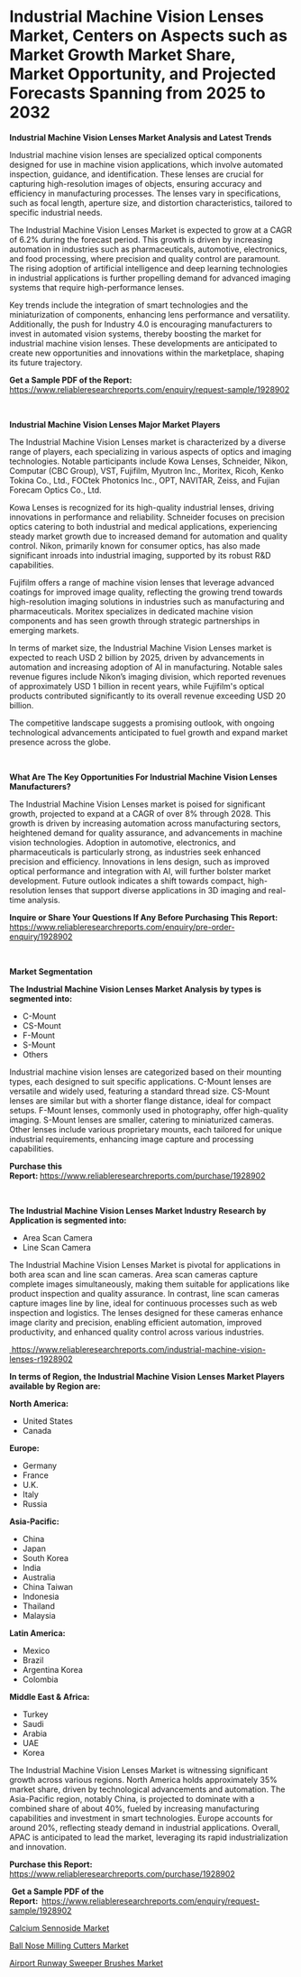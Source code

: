 <p><h1>Industrial Machine Vision Lenses Market, Centers on Aspects such as Market Growth Market Share, Market Opportunity, and Projected Forecasts Spanning from 2025 to 2032</h1></p><p><strong>Industrial Machine Vision Lenses Market Analysis and Latest Trends</strong></p>
<p><p>Industrial machine vision lenses are specialized optical components designed for use in machine vision applications, which involve automated inspection, guidance, and identification. These lenses are crucial for capturing high-resolution images of objects, ensuring accuracy and efficiency in manufacturing processes. The lenses vary in specifications, such as focal length, aperture size, and distortion characteristics, tailored to specific industrial needs.</p><p>The Industrial Machine Vision Lenses Market is expected to grow at a CAGR of 6.2% during the forecast period. This growth is driven by increasing automation in industries such as pharmaceuticals, automotive, electronics, and food processing, where precision and quality control are paramount. The rising adoption of artificial intelligence and deep learning technologies in industrial applications is further propelling demand for advanced imaging systems that require high-performance lenses.</p><p>Key trends include the integration of smart technologies and the miniaturization of components, enhancing lens performance and versatility. Additionally, the push for Industry 4.0 is encouraging manufacturers to invest in automated vision systems, thereby boosting the market for industrial machine vision lenses. These developments are anticipated to create new opportunities and innovations within the marketplace, shaping its future trajectory.</p></p>
<p><strong>Get a Sample PDF of the Report:&nbsp;</strong> <a href="https://www.reliableresearchreports.com/enquiry/request-sample/1928902?utm_campaign=40&utm_medium=2&utm_source=Github&utm_content=ia&utm_term=16012025&utm_id=industrial-machine-vision-lenses">https://www.reliableresearchreports.com/enquiry/request-sample/1928902</a></p>
<p>&nbsp;</p>
<p><strong>Industrial Machine Vision Lenses Major Market Players</strong></p>
<p><p>The Industrial Machine Vision Lenses market is characterized by a diverse range of players, each specializing in various aspects of optics and imaging technologies. Notable participants include Kowa Lenses, Schneider, Nikon, Computar (CBC Group), VST, Fujifilm, Myutron Inc., Moritex, Ricoh, Kenko Tokina Co., Ltd., FOCtek Photonics Inc., OPT, NAVITAR, Zeiss, and Fujian Forecam Optics Co., Ltd.</p><p>Kowa Lenses is recognized for its high-quality industrial lenses, driving innovations in performance and reliability. Schneider focuses on precision optics catering to both industrial and medical applications, experiencing steady market growth due to increased demand for automation and quality control. Nikon, primarily known for consumer optics, has also made significant inroads into industrial imaging, supported by its robust R&D capabilities.</p><p>Fujifilm offers a range of machine vision lenses that leverage advanced coatings for improved image quality, reflecting the growing trend towards high-resolution imaging solutions in industries such as manufacturing and pharmaceuticals. Moritex specializes in dedicated machine vision components and has seen growth through strategic partnerships in emerging markets.</p><p>In terms of market size, the Industrial Machine Vision Lenses market is expected to reach USD 2 billion by 2025, driven by advancements in automation and increasing adoption of AI in manufacturing. Notable sales revenue figures include Nikon’s imaging division, which reported revenues of approximately USD 1 billion in recent years, while Fujifilm's optical products contributed significantly to its overall revenue exceeding USD 20 billion.</p><p>The competitive landscape suggests a promising outlook, with ongoing technological advancements anticipated to fuel growth and expand market presence across the globe.</p></p>
<p>&nbsp;</p>
<p><strong>What Are The Key Opportunities For Industrial Machine Vision Lenses Manufacturers?</strong></p>
<p><p>The Industrial Machine Vision Lenses market is poised for significant growth, projected to expand at a CAGR of over 8% through 2028. This growth is driven by increasing automation across manufacturing sectors, heightened demand for quality assurance, and advancements in machine vision technologies. Adoption in automotive, electronics, and pharmaceuticals is particularly strong, as industries seek enhanced precision and efficiency. Innovations in lens design, such as improved optical performance and integration with AI, will further bolster market development. Future outlook indicates a shift towards compact, high-resolution lenses that support diverse applications in 3D imaging and real-time analysis.</p></p>
<p><strong>Inquire or Share Your Questions If Any Before Purchasing This Report:</strong> <a href="https://www.reliableresearchreports.com/enquiry/pre-order-enquiry/1928902?utm_campaign=40&utm_medium=2&utm_source=Github&utm_content=ia&utm_term=16012025&utm_id=industrial-machine-vision-lenses">https://www.reliableresearchreports.com/enquiry/pre-order-enquiry/1928902</a></p>
<p>&nbsp;</p>
<p><strong>Market Segmentation</strong></p>
<p><strong>The Industrial Machine Vision Lenses Market Analysis by types is segmented into:</strong></p>
<p><ul><li>C-Mount</li><li>CS-Mount</li><li>F-Mount</li><li>S-Mount</li><li>Others</li></ul></p>
<p><p>Industrial machine vision lenses are categorized based on their mounting types, each designed to suit specific applications. C-Mount lenses are versatile and widely used, featuring a standard thread size. CS-Mount lenses are similar but with a shorter flange distance, ideal for compact setups. F-Mount lenses, commonly used in photography, offer high-quality imaging. S-Mount lenses are smaller, catering to miniaturized cameras. Other lenses include various proprietary mounts, each tailored for unique industrial requirements, enhancing image capture and processing capabilities.</p></p>
<p><strong>Purchase this Report:&nbsp;</strong><a href="https://www.reliableresearchreports.com/purchase/1928902?utm_campaign=40&utm_medium=2&utm_source=Github&utm_content=ia&utm_term=16012025&utm_id=industrial-machine-vision-lenses">https://www.reliableresearchreports.com/purchase/1928902</a></p>
<p>&nbsp;</p>
<p><strong>The Industrial Machine Vision Lenses Market Industry Research by Application is segmented into:</strong></p>
<p><ul><li>Area Scan Camera</li><li>Line Scan Camera</li></ul></p>
<p><p>The Industrial Machine Vision Lenses Market is pivotal for applications in both area scan and line scan cameras. Area scan cameras capture complete images simultaneously, making them suitable for applications like product inspection and quality assurance. In contrast, line scan cameras capture images line by line, ideal for continuous processes such as web inspection and logistics. The lenses designed for these cameras enhance image clarity and precision, enabling efficient automation, improved productivity, and enhanced quality control across various industries.</p></p>
<p><a href="https://www.reliableresearchreports.com/industrial-machine-vision-lenses-r1928902?utm_campaign=40&utm_medium=2&utm_source=Github&utm_content=ia&utm_term=16012025&utm_id=industrial-machine-vision-lenses">&nbsp;https://www.reliableresearchreports.com/industrial-machine-vision-lenses-r1928902</a></p>
<p><strong>In terms of Region, the Industrial Machine Vision Lenses Market Players available by Region are:</strong></p>
<p>
    <p> <strong> North America: </strong>
        <ul>
            <li>United States</li>
            <li>Canada</li>
        </ul>
        </p> 
    <p> <strong> Europe: </strong>
        <ul>
            <li>Germany</li>
            <li>France</li>
            <li>U.K.</li>
            <li>Italy</li>
            <li>Russia</li>
        </ul>
        </p> 
    <p> <strong> Asia-Pacific: </strong>
        <ul>
            <li>China</li>
            <li>Japan</li>
            <li>South Korea</li>
            <li>India</li>
            <li>Australia</li>
            <li>China Taiwan</li>
            <li>Indonesia</li>
            <li>Thailand</li>
            <li>Malaysia</li>
        </ul>
        </p> 
    <p> <strong> Latin America: </strong>
        <ul>
            <li>Mexico</li>
            <li>Brazil</li>
            <li>Argentina Korea</li>
            <li>Colombia</li>
        </ul>
        </p> 
    <p> <strong> Middle East & Africa: </strong>
        <ul>
            <li>Turkey</li>
            <li>Saudi</li>
            <li>Arabia</li>
            <li>UAE</li>
            <li>Korea</li>
        </ul>
    </p>
    </p>
<p><p>The Industrial Machine Vision Lenses Market is witnessing significant growth across various regions. North America holds approximately 35% market share, driven by technological advancements and automation. The Asia-Pacific region, notably China, is projected to dominate with a combined share of about 40%, fueled by increasing manufacturing capabilities and investment in smart technologies. Europe accounts for around 20%, reflecting steady demand in industrial applications. Overall, APAC is anticipated to lead the market, leveraging its rapid industrialization and innovation.</p></p>
<p><strong>Purchase this Report: </strong><a href="https://www.reliableresearchreports.com/purchase/1928902?utm_campaign=40&utm_medium=2&utm_source=Github&utm_content=ia&utm_term=16012025&utm_id=industrial-machine-vision-lenses">https://www.reliableresearchreports.com/purchase/1928902</a></p>
<p>&nbsp;<strong>Get a Sample PDF of the Report:&nbsp;&nbsp;</strong><a href="https://www.reliableresearchreports.com/enquiry/request-sample/1928902?utm_campaign=40&utm_medium=2&utm_source=Github&utm_content=ia&utm_term=16012025&utm_id=industrial-machine-vision-lenses">https://www.reliableresearchreports.com/enquiry/request-sample/1928902</a></p>
<p><strong></strong></p>
<p><p><a href="https://github.com/tanekacalderon743/Market-Research-Report-List-1/blob/main/calcium-sennoside-market.md?utm_campaign=40&utm_medium=2&utm_source=Github&utm_content=ia&utm_term=16012025&utm_id=industrial-machine-vision-lenses">Calcium Sennoside Market</a></p><p><a href="https://github.com/klaassenmackenzie6/Market-Research-Report-List-1/blob/main/ball-nose-milling-cutters-market.md?utm_campaign=40&utm_medium=2&utm_source=Github&utm_content=ia&utm_term=16012025&utm_id=industrial-machine-vision-lenses">Ball Nose Milling Cutters Market</a></p><p><a href="https://github.com/lvaill871987/Market-Research-Report-List-1/blob/main/airport-runway-sweeper-brushes-market.md?utm_campaign=40&utm_medium=2&utm_source=Github&utm_content=ia&utm_term=16012025&utm_id=industrial-machine-vision-lenses">Airport Runway Sweeper Brushes Market</a></p></p>